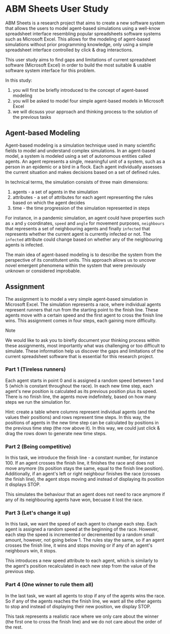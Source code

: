 # ABM Sheets User Study

ABM Sheets is a research project that aims to create a new software system that allows the users to model agent-based simulations using a well-know spreadsheet interface resembling popular spreadsheets software systems such as Microsoft Excel. This allows for the modeling of agent-based simulations without prior programming knowledge, only using a simple spreadsheet interface controlled by click & drag interactions.

This user study aims to find gaps and limitations of current spreadsheet software (Microsoft Excel) in order to build the most suitable & usable software system interface for this problem.

In this study:
1. you will first be briefly introduced to the concept of agent-based modeling
2. you will be asked to model four simple agent-based models in Microsoft Excel
3. we will dicsuss your approach and thinking process to the solution of the previous tasks

## Agent-based Modeling
Agent-based modeling is a simulation technique used in many scientific fields to model and understand complex simulations. In an agent-based model, a system is modeled using a set of autonomous entities called agents. An agent represents a single, meaningful unit of a system, such as a person in an epidemic or a bird in a flock. Each agent individually assesses the current situation and makes decisions based on a set of defined rules.

In technical terms, the simulation consists of three main dimensions:
1. agents - a set of agents in the simulation
2. attributes - a set of attributes for each agent representing the rules based on which the agent decides
3. time - the time progression of the simulation represented in steps

For instance, in a pandemic simulation, an agent could have properties such as `x` and `y` coordinates, `speed` and `angle` for movement purposes, `neighbours` that represents a set of neighbouring agents and finally `infected` that represents whether the current agent is currently infected or not. The `infected` attribute could change based on whether any of the neighbouring agents is infected.

The main idea of agent-based modeling is to describe the system from the perspective of its constitutent units. This approach allows us to uncover novel emergent phenomena within the system that were previously unknown or considered improbable.

## Assignment
The assignment is to model a very simple agent-based simulation in Microsoft Excel. The simulation represents a race, where individual agents represent runners that run from the starting point to the finish line. These agents move with a certain speed and the first agent to cross the finish line wins. This assignment comes in four steps, each gaining more difficulty.

> [!NOTE]
> We would like to ask you to birefly document your thinking process within these assignments, most importantly what was challenging or too difficult to simulate. These information help us discover the gaps and limitations of the current spreadsheet software that is essential for this research project.

### Part 1 (Tireless runners)
Each agent starts in point 0 and is assigned a random speed between 1 and 5 (which is constant throughout the race). In each new time step, each agent's new position is calculated as its previous position plus its speed. There is no finish line, the agents move indefinitely, based on how many steps we run the simulation for.

Hint: create a table where columns represent individual agents (and the values their positions) and rows represent time steps. In this way, the positions of agents in the new time step can be calculated by positions in the previous time step (the row above it). In this way, we could just click & drag the rows down to generate new time steps.

### Part 2 (Being competitive)
In this task, we introduce the finish line - a constant number, for instance 100. If an agent crosses the finish line, it finishes the race and does not move anymore (its position stays the same, equal to the finish line position). Additionally, if an agent's left or right neighbour finishes the race (crosses the finish line), the agent stops moving and instead of displaying its position it displays STOP.

This simulates the behaviour that an agent does not need to race anymore if any of its neighbouring agents have won, becuase it lost the race.

### Part 3 (Let's change it up)
In this task, we want the speed of each agent to change each step. Each agent is assigned a random speed at the beginning of the race. However, each step the speed is incremented or decremented by a random small amount, however, not going below 1. The rules stay the same, so if an agent crosses the finish line, it wins and stops moving or if any of an agent's neighbours win, it stops.

This introduces a new speed attribute to each agent, which is similarly to the agent's position recalculated in each new step from the value of the previous step.

### Part 4 (One winner to rule them all)
In the last task, we want all agents to stop if any of the agents wins the race. So if any of the agents reaches the finish line, we want all the other agents to stop and instead of displaying their new position, we display STOP.

This task represents a realistic race where we only care about the winner (the first one to cross the finish line) and we do not care about the order of the rest.